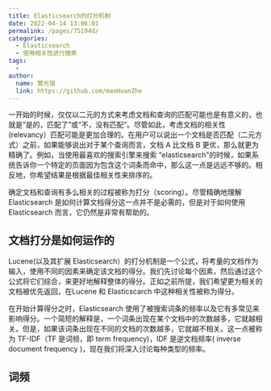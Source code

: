 ```yaml
---
title: Elasticsearch的打分机制
date: 2022-04-14 13:06:01
permalink: /pages/75194d/
categories:
  - Elasticsearch
  - 使用相关性进行搜索
tags:
  - 
author: 
  name: 樊光瑞
  link: https://github.com/maoHuanZhe
---
```

一开始的时候，仅仅以二元的方式来考虑文档和查询的匹配可能也是有意义的，也就是“是的，匹配了”或“不，没有匹配”。尽管如此，考虑文档的相关性(relevancy）匹配可能是更加合理的。在用户可以说出一个文档是否匹配（二元方式）之前，如果能够说出对于某个查询而言，文档 A 比文档 B 更优，那么就更为精确了。例如，当使用最喜欢的搜索引擎来搜索 “elasticsearch"的时候，如果系统告诉你一个特定的页面因为包含这个词条而命中，那么这一点是远远不够的。相反地，你希望结果是根据最佳相关性来排序的。

确定文档和查询有多么相关的过程被称为打分（scoring）。尽管精确地理解 Elasticsearch 是如何计算文档得分这一点并不是必需的，但是对于如何使用 Elasticsearch 而言，它仍然是非常有帮助的。

## 文档打分是如何运作的

Lucene(以及其扩展 Elasticsearch）的打分机制是一个公式，将考量的文档作为输入，使用不同的因素来确定该文档的得分。我们先讨论每个因素，然后通过这个公式将它们综合，来更好地解释整体的得分。正如之前所提，我们希望更为相关的文档被优先返回，在Lucene 和 Elasticscarch 中这种相关性被称为得分。

在开始计算得分之时，Elasticsearch 使用了被搜索词条的频率以及它有多常见来影响得分。一个简短的解释是，一个词条出现在某个文档中的次数越多，它就越相关。但是，如果该词条出现在不同的文档的次数越多，它就越不相关。这一点被称为 TF-IDF（TF 是词频，即 term frequency)，IDF 是逆文档频率( inverse document frequency )，现在我们将深入讨论每种类型的频率。

## 词频

